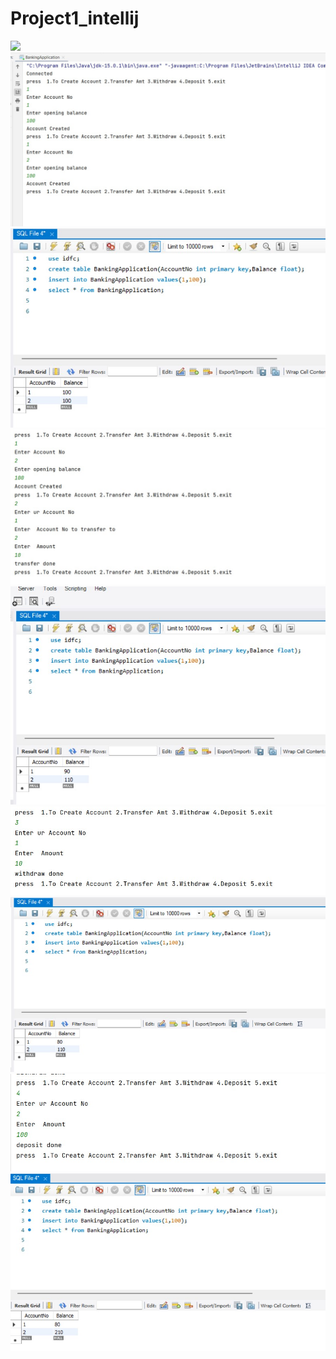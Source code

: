 # Project1_intellij
<img src=images/DESC DB.jpg>
<img src=images/OUTPUT1A.jpg>
<img src=images/OUTPUT1B.jpg>
<img src=images/OUTPUT2A.jpg>
<img src=images/OUTPUT2B.jpg>
<img src=images/OUTPUT3A.jpg>
<img src=images/OUTPUT3B.jpg>
<img src=images/OUTPUT4a.jpg>
<img src=images/OUTPUT4b.jpg>

